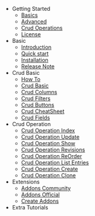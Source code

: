 - Getting Started
  - [Basics](docs/getting-started-basics.md)
  - [Advanced](docs/getting-started-advanced-features.md)
  - [Crud Operations](docs/getting-started-crud-operations.md)
  - [License](docs/getting-started-license-and-support.md)
- Basic
  - [Introduction](docs/Introduction.md)
  - [Quick start](docs/index.md)
  - [Installation](docs/installation.md)
  - [Release Note](docs/release-notes.md)
- Crud Basic
  - [How To](docs/crud-how-to.md)
  - [Crud Basic](docs/crud-basics.md)
  - [Crud Columns](docs/crud-columns.md)
  - [Crud Filters](docs/crud-filters.md)
  - [Crud Buttons](docs/crud-buttons.md)
  - [Crud CheatSheet](docs/crud-cheat-sheet.md)
  - [Crud Fields](docs/crud-fields.md)
- Crud Operation
  - [Crud Operation Index](docs/crud-operations.md)
  - [Crud Operation Update](docs/crud-operation-update.md)
  - [Crud Operation Show](docs/crud-operation-show.md)
  - [Crud Operation Revisions](docs/crud-operation-revisions.md)
  - [Crud Operation ReOrder](docs/crud-operation-reorder.md)
  - [Crud Operation List Entries](docs/crud-operation-list-entries.md)
  - [Crud Operation Create](docs/crud-operation-create.md)
  - [Crud Operation Clone](docs/crud-operation-clone.md)
- Extensions
  - [Addons Community](docs/add-ons-community.md)
  - [Addons Official](docs/add-ons-official.md)
  - [Create Addons](docs/add-ons-how-to-create-a-backpack-addon.md)
- Extra Tutorials
